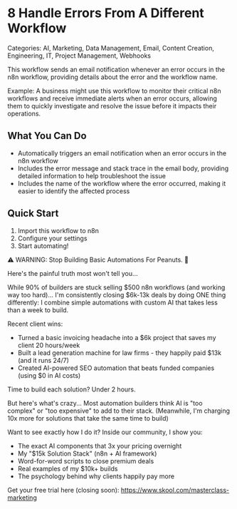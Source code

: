 # 8 Handle Errors From A Different Workflow

Categories: AI, Marketing, Data Management, Email, Content Creation, Engineering, IT, Project Management, Webhooks

This workflow sends an email notification whenever an error occurs in the n8n workflow, providing details about the error and the workflow name.

Example: A business might use this workflow to monitor their critical n8n workflows and receive immediate alerts when an error occurs, allowing them to quickly investigate and resolve the issue before it impacts their operations.

## What You Can Do
- Automatically triggers an email notification when an error occurs in the n8n workflow
- Includes the error message and stack trace in the email body, providing detailed information to help troubleshoot the issue
- Includes the name of the workflow where the error occurred, making it easier to identify the affected process

## Quick Start
1. Import this workflow to n8n
2. Configure your settings
3. Start automating!

⚠️ WARNING: Stop Building Basic Automations For Peanuts. 🚫

Here's the painful truth most won't tell you...

While 90% of builders are stuck selling $500 n8n workflows (and working way too hard)...
I'm consistently closing $6k-13k deals by doing ONE thing differently:
I combine simple automations with custom AI that takes less than a week to build.

Recent client wins:
* Turned a basic invoicing headache into a $6k project that saves my client 20 hours/week
* Built a lead generation machine for law firms - they happily paid $13k (and it runs 24/7)
* Created AI-powered SEO automation that beats funded companies (using $0 in AI costs)

Time to build each solution? Under 2 hours.

But here's what's crazy...
Most automation builders think AI is "too complex" or "too expensive" to add to their stack.
(Meanwhile, I'm charging 10x more for solutions that take the same time to build)

Want to see exactly how I do it?
Inside our community, I show you:
* The exact AI components that 3x your pricing overnight
* My "$15k Solution Stack" (n8n + AI framework)
* Word-for-word scripts to close premium deals
* Real examples of my $10k+ builds
* The psychology behind why clients happily pay more

Get your free trial here (closing soon): https://www.skool.com/masterclass-marketing
